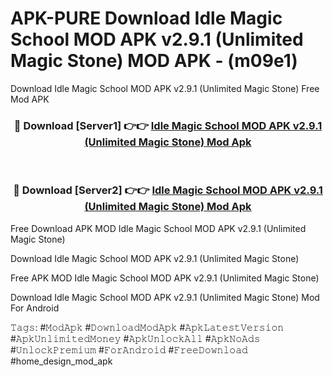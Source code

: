 # APK-PURE Download Idle Magic School MOD APK v2.9.1 (Unlimited Magic Stone) MOD APK - (m09e1)
Download Idle Magic School MOD APK v2.9.1 (Unlimited Magic Stone) Free Mod APK

<div align="center">
<h3>🔴 Download [Server1] 👉👉 <a href="https://apk-comot.site?title=Idle_Magic_School_MOD_APK_v2.9.1_(Unlimited_Magic_Stone)">Idle Magic School MOD APK v2.9.1 (Unlimited Magic Stone) Mod Apk</a></h3><br>

<h3>🔴 Download [Server2] 👉👉 <a href="https://apk-comot.site?title=Idle_Magic_School_MOD_APK_v2.9.1_(Unlimited_Magic_Stone)">Idle Magic School MOD APK v2.9.1 (Unlimited Magic Stone) Mod Apk</a></h3>
</div>


Free Download APK MOD Idle Magic School MOD APK v2.9.1 (Unlimited Magic Stone)

Download Idle Magic School MOD APK v2.9.1 (Unlimited Magic Stone) 

Free APK MOD Idle Magic School MOD APK v2.9.1 (Unlimited Magic Stone) 

Download Idle Magic School MOD APK v2.9.1 (Unlimited Magic Stone) Mod For Android

𝚃𝚊𝚐𝚜: #𝙼𝚘𝚍𝙰𝚙𝚔 #𝙳𝚘𝚠𝚗𝚕𝚘𝚊𝚍𝙼𝚘𝚍𝙰𝚙𝚔 #𝙰𝚙𝚔𝙻𝚊𝚝𝚎𝚜𝚝𝚅𝚎𝚛𝚜𝚒𝚘𝚗 #𝙰𝚙𝚔𝚄𝚗𝚕𝚒𝚖𝚒𝚝𝚎𝚍𝙼𝚘𝚗𝚎𝚢 #𝙰𝚙𝚔𝚄𝚗𝚕𝚘𝚌𝚔𝙰𝚕𝚕 #𝙰𝚙𝚔𝙽𝚘𝙰𝚍𝚜 #𝚄𝚗𝚕𝚘𝚌𝚔𝙿𝚛𝚎𝚖𝚒𝚞𝚖 #𝙵𝚘𝚛𝙰𝚗𝚍𝚛𝚘𝚒𝚍 #𝙵𝚛𝚎𝚎𝙳𝚘𝚠𝚗𝚕𝚘𝚊𝚍 #home_design_mod_apk